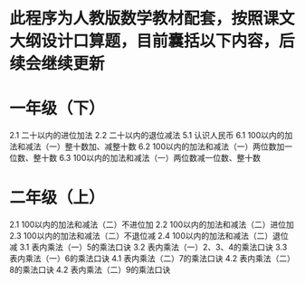 # 此程序为人教版数学教材配套，按照课文大纲设计口算题，目前囊括以下内容，后续会继续更新
# 一年级（下）
2.1 二十以内的进位加法
2.2 二十以内的退位减法
5.1 认识人民币
6.1 100以内的加法和减法（一）整十数加、减整十数
6.2 100以内的加法和减法（一）两位数加一位数、整十数
6.3 100以内的加法和减法（一）两位数减一位数、整十数

# 二年级（上）
2.1 100以内的加法和减法（二）不进位加
2.2 100以内的加法和减法（二）进位加
2.3 100以内的加法和减法（二）不退位减
2.4 100以内的加法和减法（二）退位减
3.1 表内乘法（一）5的乘法口诀
3.2 表内乘法（一）2、3、4的乘法口诀
3.3 表内乘法（一）6的乘法口诀
4.1 表内乘法（二）7的乘法口诀
4.2 表内乘法（二）8的乘法口诀
4.2 表内乘法（二）9的乘法口诀